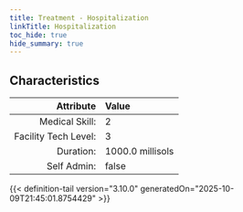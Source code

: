 ```yaml
---
title: Treatment - Hospitalization
linkTitle: Hospitalization
toc_hide: true
hide_summary: true
---
```

<!-- This is generated by the MarsSim HelpGenertor, do not edit. -->

## Characteristics

| Attribute      | Value |
|--------:|:------|
|Medical Skill:|2|
|Facility Tech Level:|3|
|Duration:|1000.0 millisols|
|Self Admin:|false|


{{< definition-tail version="3.10.0" generatedOn="2025-10-09T21:45:01.8754429" >}}

